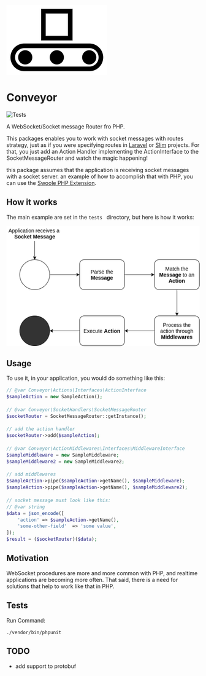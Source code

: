 ![Conveyor](./imgs/logo.png)

# Conveyor

![Tests](https://github.com/WordsTree/conveyor/workflows/Tests/badge.svg)



A WebSocket/Socket message Router fro PHP.

This packages enables you to work with socket messages with routes strategy, just as if you were specifying routes in [Laravel](https://laravel.com/) or [Slim](https://www.slimframework.com/) projects. For that, you just add an Action Handler implementing the ActionInterface to the SocketMessageRouter and watch the magic happening!

this package assumes that the application is receiving socket messages with a socket server. an example of how to accomplish that with PHP, you can use the [Swoole PHP Extension](https://www.swoole.co.uk/).



## How it works



The main example are set in the `tests ` directory, but here is how it works:



![Conveyor Process](./imgs/conveyor-process.png)



## Usage



To use it, in your application, you would do something like this:

```php
// @var Conveyor\Actions\Interfaces\ActionInterface
$sampleAction = new SampleAction();

// @var Conveyor\SocketHandlers\SocketMessageRouter
$socketRouter = SocketMessageRouter::getInstance();

// add the action handler
$socketRouter->add($sampleAction);

// @var Conveyor\ActionMiddlewares\Interfaces\MiddlewareInterface
$sampleMiddleware = new SampleMiddleware;
$sampleMiddleware2 = new SampleMiddleware2;

// add middlewares
$sampleAction->pipe($sampleAction->getName(), $sampleMiddleware);
$sampleAction->pipe($sampleAction->getName(), $sampleMiddleware2);

// socket message must look like this:
// @var string
$data = json_encode([
    'action' => $sampleAction->getName(),
    'some-other-field'  => 'some value',
]);
$result = ($socketRouter)($data);
```



## Motivation



WebSocket procedures are more and more common with PHP, and realtime applications are becoming more often. That said, there is a need for solutions that help to work like that in PHP.



## Tests

Run Command:

```shell
./vendor/bin/phpunit
```



## TODO

- add support to protobuf